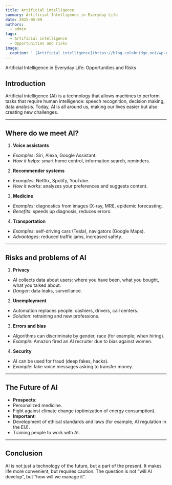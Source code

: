 ```yaml
---
title: Artificial intelligence
summary: Artificial Intelligence in Everyday Life
date: 2025-05-09
authors:
  - admin
tags:
  - Artificial intelligence
  - Opportunities and risks
image:
  caption: ' [Artificial intelligence](https://blog.colobridge.net/wp-content/uploads/2023/11/cyber-brain-scaled.jpg )'
---
```


Artificial Intelligence in Everyday Life: Opportunities and Risks

## **Introduction**
Artificial intelligence (AI) is a technology that allows machines to perform tasks that require human intelligence: speech recognition, decision making, data analysis. Today, AI is all around us, making our lives easier but also creating new challenges.

---

## **Where do we meet AI?**
1. **Voice assistants**
- *Examples*: Siri, Alexa, Google Assistant.
- *How it helps*: smart home control, information search, reminders.

2. **Recommender systems**
- *Examples*: Netflix, Spotify, YouTube.
- *How it works*: analyzes your preferences and suggests content.

3. **Medicine**
- *Examples*: diagnostics from images (X-ray, MRI), epidemic forecasting.
- *Benefits*: speeds up diagnosis, reduces errors.

4. **Transportation**
- *Examples*: self-driving cars (Tesla), navigators (Google Maps).
- *Advantages*: reduced traffic jams, increased safety.

---

## **Risks and problems of AI**

1. **Privacy**
- AI collects data about users: where you have been, what you bought, what you talked about.
- *Danger*: data leaks, surveillance.

2. **Unemployment**
- Automation replaces people: cashiers, drivers, call centers.
- *Solution*: retraining and new professions.

3. **Errors and bias**
- Algorithms can discriminate by gender, race (for example, when hiring).
- *Example*: Amazon fired an AI recruiter due to bias against women.

4. **Security**
- AI can be used for fraud (deep fakes, hacks).
- *Example*: fake voice messages asking to transfer money.

---

## **The Future of AI**
- **Prospects**:
- Personalized medicine.
- Fight against climate change (optimization of energy consumption).
- **Important**:
- Development of ethical standards and laws (for example, AI regulation in the EU).
- Training people to work with AI.

---

## **Conclusion**
AI is not just a technology of the future, but a part of the present. It makes life more convenient, but requires caution. The question is not “will AI develop”, but “how will we manage it”.

